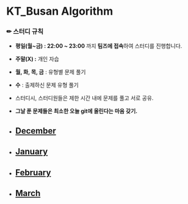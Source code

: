 # KT_Busan Algorithm

### ✏ 스터디 규칙

- **평일(월~금) : 22:00 ~ 23:00** 까지 **팀즈에 접속**하여 스터디를 진행합니다.
- **주말(X) :** 개인 자습
- **월, 화, 목, 금** : 유형별 문제 풀기
- **수** : 출제하신 문제 유형 풀기
- 스터디시, 스터디원들은 제한 시간 내에 문제를 풀고 서로 공유.
- **그날 푼 문제들은 최소한 오늘 git에 올린다는 마음 갖기.**
  <br>

- ## [December](12)
- ## [January](1)
- ## [February](2)
- ## [March](3)